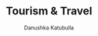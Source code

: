 ---
is_programmatic_layout_5: true
draft: false
title: Tourism & Travel
snippet: Tourism & Travel
image:
  src: /images/pseo/best-work-management-tools-for-tourism-&-travel.jpg
  alt: tourism & travel, task management, resource management, productivity
publishDate: 2024-12-27
category: ""
author: Danushka Katubulla
tags:
  - tourism&travel
  - Tips
  - Open-Source
  - Team
content_01: |
    The tourism and travel industry is dynamic and ever-changing, requiring businesses to adapt quickly to shifting consumer preferences, seasonal trends, and global events. Effective task management tools are vital for success in this industry, as they help teams coordinate complex itineraries, manage bookings, and ensure seamless customer experiences amidst the fast-paced environment.',
content_02: |
    Tourism professionals rely on Worklenz to organize trips, manage bookings, and streamline operational workflows.
description: Discover the best work management tools for tourism & travel including WorkLenz, designed for your specific needs.
related: [best-work-management-tools-for-hospitality, best-work-management-tools-for-entertainment-venues, best-work-management-tools-for-luxury-goods, best-work-management-tools-for-food-delivery-services]
---
